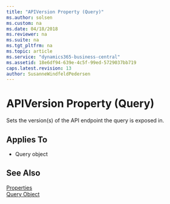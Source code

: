 ```yaml
---
title: "APIVersion Property (Query)"
ms.author: solsen
ms.custom: na
ms.date: 04/18/2018
ms.reviewer: na
ms.suite: na
ms.tgt_pltfrm: na
ms.topic: article
ms.service: "dynamics365-business-central"
ms.assetid: 18e6df94-639e-4c5f-99ed-5729037bb719
caps.latest.revision: 13
author: SusanneWindfeldPedersen
---
```

 
# APIVersion Property (Query)
Sets the version(s) of the API endpoint the query is exposed in.

## Applies To  

- Query object 

## See Also  
 [Properties](devenv-properties.md)   
 [Query Object](../devenv-query-object.md)
